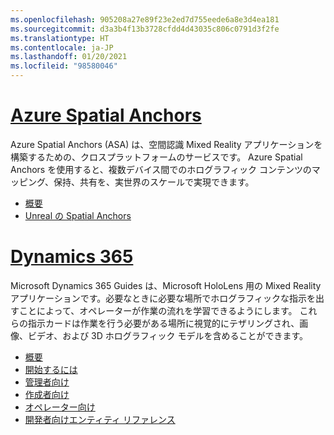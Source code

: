 ```yaml
---
ms.openlocfilehash: 905208a27e89f23e2ed7d755eede6a8e3d4ea181
ms.sourcegitcommit: d3a3b4f13b3728cfdd4d43035c806c0791d3f2fe
ms.translationtype: HT
ms.contentlocale: ja-JP
ms.lasthandoff: 01/20/2021
ms.locfileid: "98580046"
---
```

# <a name="azure-spatial-anchors"></a>[Azure Spatial Anchors](#tab/asa)

Azure Spatial Anchors (ASA) は、空間認識 Mixed Reality アプリケーションを構築するための、クロスプラットフォームのサービスです。 Azure Spatial Anchors を使用すると、複数デバイス間でのホログラフィック コンテンツのマッピング、保持、共有を、実世界のスケールで実現できます。

* [概要](/azure/spatial-anchors/overview) 
* [Unreal の Spatial Anchors](../unreal/unreal-azure-spatial-anchors.md) 

# <a name="dynamics-365"></a>[Dynamics 365](#tab/D365)

Microsoft Dynamics 365 Guides は、Microsoft HoloLens 用の Mixed Reality アプリケーションです。必要なときに必要な場所でホログラフィックな指示を出すことによって、オペレーターが作業の流れを学習できるようにします。 これらの指示カードは作業を行う必要がある場所に視覚的にテザリングされ、画像、ビデオ、および 3D ホログラフィック モデルを含めることができます。

* [概要](/dynamics365/mixed-reality/guides/) 
* [開始するには](/dynamics365/mixed-reality/guides/get-started) 
* [管理者向け](/dynamics365/mixed-reality/guides/setup)
* [作成者向け](/dynamics365/mixed-reality/guides/authoring-overview) 
* [オペレーター向け](/dynamics365/mixed-reality/guides/operator-overview) 
* [開発者向けエンティティ リファレンス](/dynamics365/mixed-reality/guides/developer-entity-reference)